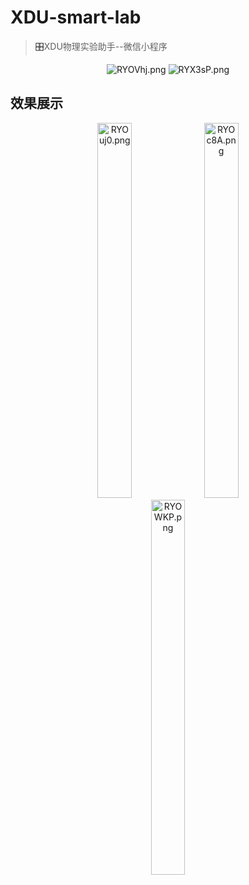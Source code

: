# XDU-smart-lab
> 🎛️XDU物理实验助手--微信小程序

<div align="center">
  <img src="https://z3.ax1x.com/2021/06/27/RYOVhj.png" alt="RYOVhj.png" border="0" />
  <img src="https://z3.ax1x.com/2021/06/27/RYX3sP.png" alt="RYX3sP.png" border="0" />
</div>

## 效果展示

<div align="center">
  <img src="https://z3.ax1x.com/2021/06/27/RYOuj0.png" width = "33%" height = "600" alt="RYOuj0.png" border="0" />
  <img src="https://z3.ax1x.com/2021/06/27/RYOc8A.png" width = "33%" height = "600" alt="RYOc8A.png" border="0" />
  <img src="https://z3.ax1x.com/2021/06/27/RYOWKP.png" width = "33%" height = "600" alt="RYOWKP.png" border="0" />
</div>
